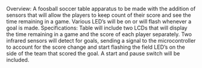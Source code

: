 Overview:
A foosball soccer table apparatus to be made with the addition of sensors that will allow the players to keep count of their score and see the time remaining in a game. Various LED’s will be on or will flash whenever a goal is made.
Specifications:
Table will include two LCDs that will display the time remaining in a game and the score of each player separately. Two infrared sensors will detect for goals, sending a signal to the microcontroller to account for the score change and start flashing the field LED’s on the side of the team that scored the goal. A start and pause switch will be included.
